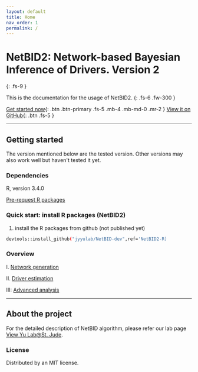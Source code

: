 ```yaml
---
layout: default
title: Home
nav_order: 1
permalink: /
---
```



# NetBID2: Network-based Bayesian Inference of Drivers. Version 2
{: .fs-9 }

This is the documentation for the usage of NetBID2.
{: .fs-6 .fw-300 }

[Get started now](#getting-started){: .btn .btn-primary .fs-5 .mb-4 .mb-md-0 .mr-2 } [View it on GitHub](https://github.com/jyyulab/NetBID-dev/tree/NetBID2-dev){: .btn .fs-5 }

---

## Getting started

The version mentioned below are the tested version. Other versions may also work well but haven't tested it yet. 

### Dependencies

R, version 3.4.0

[Pre-request R packages](docs/pre_request)


### Quick start: install R packages (NetBID2)
1. install the R packages from github (not published yet)
```bash
devtools::install_github("jyyulab/NetBID-dev",ref='NetBID2-R)
```

### Overview

I. [Network generation](docs/network_generation)

II. [Driver estimation](docs/driver_estimation)

III: [Advanced analysis](docs/advanced_analysis)

---

## About the project

For the detailed description of NetBID algorithm, please refer our lab page [View Yu Lab@St. Jude](https://stjuderesearch.org/site/lab/yu).

### License

Distributed by an MIT license.
